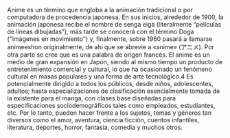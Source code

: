 Anime​ es un término que engloba a la animación tradicional o por computadora de procedencia japonesa.
En sus inicios, alrededor de 1900, la animación japonesa recibe el nombre de senga eiga (literalmente “películas de líneas dibujadas”), más tarde se conocerá con el término Doga ("imágenes en movimiento") y, finalmente, sobre 1960 pasará a llamarse animeeshon originalmente, de ahí que se abrevie a «anime» (アニメ). Por otra parte se cree que es una palabra de origen francés. El anime es un medio de gran expansión en Japón, siendo al mismo tiempo un producto de entretenimiento comercial y cultural, lo que ha ocasionado un fenómeno cultural en masas populares y una forma de arte tecnológico.4​ Es potencialmente dirigido a todos los públicos, desde niños, adolescentes, adultos; hasta especializaciones de clasificación esencialmente tomada de la existente para el manga, con clases base diseñadas para especificaciones sociodemográficos tales como empleados, estudiantes, etc. Por lo tanto, pueden hacer frente a los sujetos, temas y géneros tan diversos como el amor, aventura, ciencia ficción, cuentos infantiles, literatura, deportes, horror, fantasía, comedia y muchos otros.
